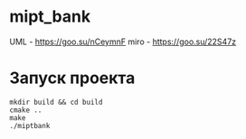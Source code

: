 # mipt_bank
UML - https://goo.su/nCeymnF
miro - https://goo.su/22S47z

# Запуск проекта
```shell script
mkdir build && cd build 
cmake .. 
make 
./miptbank
```

